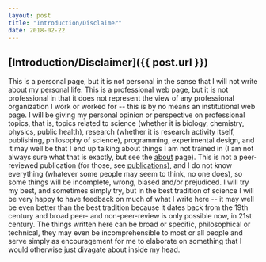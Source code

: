```yaml
---
layout: post
title: "Introduction/Disclaimer"
date: 2018-02-22
---
```

## [Introduction/Disclaimer]({{ post.url }})

This is a personal page, but it is not personal in the sense that I will not write about my personal life.
This is a professional web page, but it is not professional in that it does not represent the view of any professional organization I work or worked for -- this is by no means an institutional web page.
I will be giving my personal opinion or perspective on professional topics, that is, topics related to science (whether it is biology, chemistry, physics, public health), research (whether it is research activity itself, publishing, philosophy of science), programming, experimental design, and it may well be that I end up talking about things I am not trained in (I am not always sure what that is exactly, but see the [about](https://caesoma.github.io/about/) page).
This is not a peer-reviewed publication (for those, see [publications](https://caesoma.github.io/publications)), and I do not know everything (whatever some people may seem to think, no one does), so some things will be incomplete, wrong, biased and/or prejudiced. I will try my best, and sometimes simply try, but in the best tradition of science I will be very happy to have feedback on much of what I write here -- it may well be even better than the best tradition because it dates back from the 19th century and broad peer- and non-peer-review is only possible now, in 21st century.
The things written here can be broad or specific, philosophical or technical, they may even be incomprehensible to most or all people and serve simply as encouragement for me to elaborate on something that I would otherwise just divagate about inside my head.
